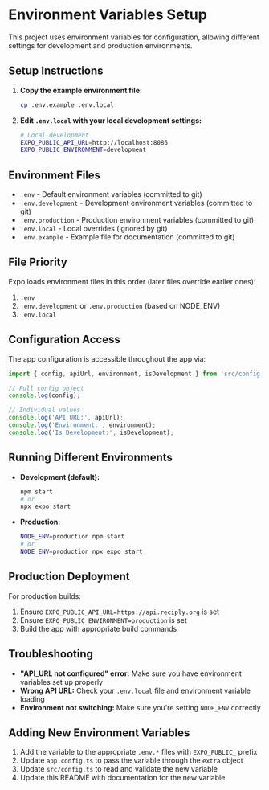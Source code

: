 # Environment Variables Setup

This project uses environment variables for configuration, allowing different settings for development and production environments.

## Setup Instructions

1. **Copy the example environment file:**
   ```bash
   cp .env.example .env.local
   ```

2. **Edit `.env.local` with your local development settings:**
   ```bash
   # Local development
   EXPO_PUBLIC_API_URL=http://localhost:8086
   EXPO_PUBLIC_ENVIRONMENT=development
   ```

## Environment Files

- `.env` - Default environment variables (committed to git)
- `.env.development` - Development environment variables (committed to git)
- `.env.production` - Production environment variables (committed to git)
- `.env.local` - Local overrides (ignored by git)
- `.env.example` - Example file for documentation (committed to git)

## File Priority

Expo loads environment files in this order (later files override earlier ones):
1. `.env`
2. `.env.development` or `.env.production` (based on NODE_ENV)
3. `.env.local`

## Configuration Access

The app configuration is accessible throughout the app via:

```typescript
import { config, apiUrl, environment, isDevelopment } from 'src/config';

// Full config object
console.log(config);

// Individual values
console.log('API URL:', apiUrl);
console.log('Environment:', environment);
console.log('Is Development:', isDevelopment);
```

## Running Different Environments

- **Development (default):**
  ```bash
  npm start
  # or
  npx expo start
  ```

- **Production:**
  ```bash
  NODE_ENV=production npm start
  # or
  NODE_ENV=production npx expo start
  ```

## Production Deployment

For production builds:
1. Ensure `EXPO_PUBLIC_API_URL=https://api.reciply.org` is set
2. Ensure `EXPO_PUBLIC_ENVIRONMENT=production` is set
3. Build the app with appropriate build commands

## Troubleshooting

- **"API_URL not configured" error:** Make sure you have environment variables set up properly
- **Wrong API URL:** Check your `.env.local` file and environment variable loading
- **Environment not switching:** Make sure you're setting `NODE_ENV` correctly

## Adding New Environment Variables

1. Add the variable to the appropriate `.env.*` files with `EXPO_PUBLIC_` prefix
2. Update `app.config.ts` to pass the variable through the `extra` object
3. Update `src/config.ts` to read and validate the new variable
4. Update this README with documentation for the new variable
